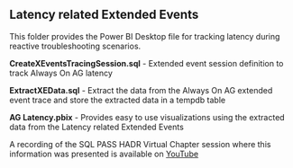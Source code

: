  
## Latency related Extended Events 
This folder provides the Power BI Desktop file for tracking latency during reactive troubleshooting scenarios.

**CreateXEventsTracingSession.sql** - Extended event session definition to track Always On AG latency

**ExtractXEData.sql** - Extract the data from the Always On AG extended event trace and store the extracted data in a tempdb table

**AG Latency.pbix** - Provides easy to use visualizations using the extracted data from the Latency related Extended Events


A recording of the SQL PASS HADR Virtual Chapter session where this information was presented is available on [YouTube](https://youtu.be/r_nLq---DQg?t=7m4s)
